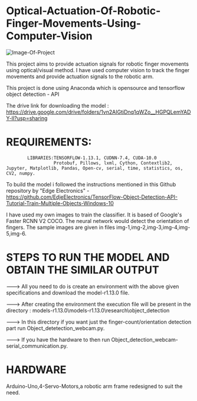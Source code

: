 # Optical-Actuation-Of-Robotic-Finger-Movements-Using-Computer-Vision
![Image-Of-Project](Image-Of-Project.png)

This project aims to provide actuation signals for robotic finger movements using optical/visual method. I have used computer vision to track the finger movements and provide actuation signals to the robotic arm.


This project is done using Anaconda which is opensource and tensorflow object detection - API

The drive link for downloading the model : https://drive.google.com/drive/folders/1vn2AIGtiDnq1qWZo__HGPQLemYADY-lI?usp=sharing


# REQUIREMENTS:
            LIBRARIES:TENSORFLOW-1.13.1, CUDNN-7.4, CUDA-10.0
                      Protobuf, Pillows, lxml, Cython, Contextlib2, Jupyter, Matplotlib, Pandas, Open-cv, serial, time, statistics, os,                       CV2, numpy.
                      
                      
To build the model i followed the instructions mentioned in this Github repository by "Edge Electronics" - https://github.com/EdjeElectronics/TensorFlow-Object-Detection-API-Tutorial-Train-Multiple-Objects-Windows-10 


I have used my own images to train the classifier. It is based of Google's Faster RCNN V2 COCO. The neural network would detect the orientation of fingers. The sample images are given in files img-1,img-2,img-3,img-4,img-5,img-6.  

# STEPS TO RUN THE MODEL AND OBTAIN THE SIMILAR OUTPUT
---> All you need to do is create an environment with the above given specifications and download the model-r1.13.0 file.

---> After creating the environment the execution file will be present in the directory : models-r1.13.0\models-r1.13.0\research\object_detection

---> In this directory if you want just the finger-count/orientation detection part run Object_detetection_webcam.py.

---> If you have the hardware to then run Object_detection_webcam-serial_communication.py.


# HARDWARE
Arduino-Uno,4-Servo-Motors,a robotic arm frame redesigned to suit the need.
